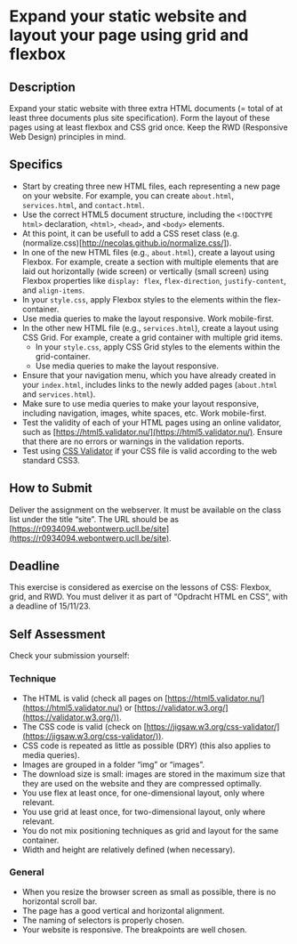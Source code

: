 # Expand your static website and layout your page using grid and flexbox

## Description

Expand your static website with three extra HTML documents (= total of at least three documents plus site specification). Form the layout of these pages using at least flexbox and CSS grid once. Keep the RWD (Responsive Web Design) principles in mind.

## Specifics

- Start by creating three new HTML files, each representing a new page on your website. For example, you can create `about.html`, `services.html`, and `contact.html`.
- Use the correct HTML5 document structure, including the `<!DOCTYPE html>` declaration, `<html>`, `<head>`, and `<body>` elements.
- At this point, it can be usefull to add a CSS reset class (e.g. (normalize.css)[http://necolas.github.io/normalize.css/]).
- In one of the new HTML files (e.g., `about.html`), create a layout using Flexbox. For example, create a section with multiple elements that are laid out horizontally (wide screen) or vertically (small screen) using Flexbox properties like `display: flex`, `flex-direction`, `justify-content`, and `align-items`.
-   In your `style.css`, apply Flexbox styles to the elements within the flex-container.
  - Use media queries to make the layout responsive. Work mobile-first.
- In the other new HTML file (e.g., `services.html`), create a layout using CSS Grid. For example, create a grid container with multiple grid items.
  - In your `style.css`, apply CSS Grid styles to the elements within the grid-container.
  - Use media queries to make the layout responsive.
- Ensure that your navigation menu, which you have already created in your `index.html`, includes links to the newly added pages (`about.html` and `services.html`).
- Make sure to use media queries to make your layout responsive, including navigation, images, white spaces, etc. Work mobile-first.
- Test the validity of each of your HTML pages using an online validator, such as [https://html5.validator.nu/](https://html5.validator.nu/). Ensure that there are no errors or warnings in the validation reports.
- Test using [CSS Validator](https://jigsaw.w3.org/css-validator/) if your CSS file is valid according to the web standard CSS3.

## How to Submit

Deliver the assignment on the webserver. It must be available on the class list under the title “site”. The URL should be as [https://r0934094.webontwerp.ucll.be/site](https://r0934094.webontwerp.ucll.be/site).

## Deadline

This exercise is considered as exercise on the lessons of CSS: Flexbox, grid, and RWD. You must deliver it as part of “Opdracht HTML en CSS”, with a deadline of 15/11/23.

## Self Assessment

Check your submission yourself:

### Technique

- The HTML is valid (check all pages on [https://html5.validator.nu/](https://html5.validator.nu/) or [https://validator.w3.org/](https://validator.w3.org/)).
- The CSS code is valid (check on [https://jigsaw.w3.org/css-validator/](https://jigsaw.w3.org/css-validator/)).
- CSS code is repeated as little as possible (DRY) (this also applies to media queries).
- Images are grouped in a folder “img” or “images”.
- The download size is small: images are stored in the maximum size that they are used on the website and they are compressed optimally.
- You use flex at least once, for one-dimensional layout, only where relevant.
- You use grid at least once, for two-dimensional layout, only where relevant.
- You do not mix positioning techniques as grid and layout for the same container.
- Width and height are relatively defined (when necessary).

### General

- When you resize the browser screen as small as possible, there is no horizontal scroll bar.
- The page has a good vertical and horizontal alignment.
- The naming of selectors is properly chosen.
- Your website is responsive. The breakpoints are well chosen.
